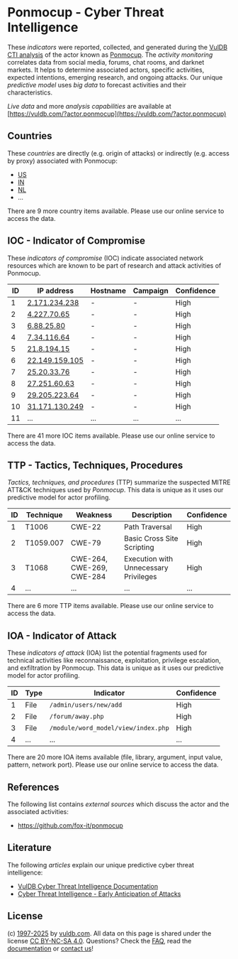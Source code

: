 # Ponmocup - Cyber Threat Intelligence

These _indicators_ were reported, collected, and generated during the [VulDB CTI analysis](https://vuldb.com/?kb.cti) of the actor known as [Ponmocup](https://vuldb.com/?actor.ponmocup). The _activity monitoring_ correlates data from social media, forums, chat rooms, and darknet markets. It helps to determine associated actors, specific activities, expected intentions, emerging research, and ongoing attacks. Our unique _predictive model_ uses _big data_ to forecast activities and their characteristics.

_Live data_ and more _analysis capabilities_ are available at [https://vuldb.com/?actor.ponmocup](https://vuldb.com/?actor.ponmocup)

## Countries

These _countries_ are directly (e.g. origin of attacks) or indirectly (e.g. access by proxy) associated with Ponmocup:

* [US](https://vuldb.com/?country.us)
* [IN](https://vuldb.com/?country.in)
* [NL](https://vuldb.com/?country.nl)
* ...

There are 9 more country items available. Please use our online service to access the data.

## IOC - Indicator of Compromise

These _indicators of compromise_ (IOC) indicate associated network resources which are known to be part of research and attack activities of Ponmocup.

ID | IP address | Hostname | Campaign | Confidence
-- | ---------- | -------- | -------- | ----------
1 | [2.171.234.238](https://vuldb.com/?ip.2.171.234.238) | - | - | High
2 | [4.227.70.65](https://vuldb.com/?ip.4.227.70.65) | - | - | High
3 | [6.88.25.80](https://vuldb.com/?ip.6.88.25.80) | - | - | High
4 | [7.34.116.64](https://vuldb.com/?ip.7.34.116.64) | - | - | High
5 | [21.8.194.15](https://vuldb.com/?ip.21.8.194.15) | - | - | High
6 | [22.149.159.105](https://vuldb.com/?ip.22.149.159.105) | - | - | High
7 | [25.20.33.76](https://vuldb.com/?ip.25.20.33.76) | - | - | High
8 | [27.251.60.63](https://vuldb.com/?ip.27.251.60.63) | - | - | High
9 | [29.205.223.64](https://vuldb.com/?ip.29.205.223.64) | - | - | High
10 | [31.171.130.249](https://vuldb.com/?ip.31.171.130.249) | - | - | High
11 | ... | ... | ... | ...

There are 41 more IOC items available. Please use our online service to access the data.

## TTP - Tactics, Techniques, Procedures

_Tactics, techniques, and procedures_ (TTP) summarize the suspected MITRE ATT&CK techniques used by _Ponmocup_. This data is unique as it uses our predictive model for actor profiling.

ID | Technique | Weakness | Description | Confidence
-- | --------- | -------- | ----------- | ----------
1 | T1006 | CWE-22 | Path Traversal | High
2 | T1059.007 | CWE-79 | Basic Cross Site Scripting | High
3 | T1068 | CWE-264, CWE-269, CWE-284 | Execution with Unnecessary Privileges | High
4 | ... | ... | ... | ...

There are 6 more TTP items available. Please use our online service to access the data.

## IOA - Indicator of Attack

These _indicators of attack_ (IOA) list the potential fragments used for technical activities like reconnaissance, exploitation, privilege escalation, and exfiltration by Ponmocup. This data is unique as it uses our predictive model for actor profiling.

ID | Type | Indicator | Confidence
-- | ---- | --------- | ----------
1 | File | `/admin/users/new/add` | High
2 | File | `/forum/away.php` | High
3 | File | `/module/word_model/view/index.php` | High
4 | ... | ... | ...

There are 20 more IOA items available (file, library, argument, input value, pattern, network port). Please use our online service to access the data.

## References

The following list contains _external sources_ which discuss the actor and the associated activities:

* https://github.com/fox-it/ponmocup

## Literature

The following _articles_ explain our unique predictive cyber threat intelligence:

* [VulDB Cyber Threat Intelligence Documentation](https://vuldb.com/?kb.cti)
* [Cyber Threat Intelligence - Early Anticipation of Attacks](https://www.scip.ch/en/?labs.20201022)

## License

(c) [1997-2025](https://vuldb.com/?kb.changelog) by [vuldb.com](https://vuldb.com/?kb.about). All data on this page is shared under the license [CC BY-NC-SA 4.0](https://creativecommons.org/licenses/by-nc-sa/4.0/). Questions? Check the [FAQ](https://vuldb.com/?kb.faq), read the [documentation](https://vuldb.com/?kb) or [contact us](https://vuldb.com/?contact)!
